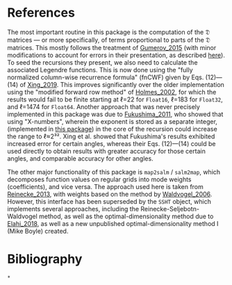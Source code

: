 # References

The most important routine in this package is the computation of the 𝔇 matrices — or more
specifically, of terms proportional to parts of the 𝔇 matrices.  This mostly follows the treatment
of [Gumerov_2015](@citet) (with minor modifications to account for errors in their presentation, as
described [here](/notes/H_recursions/#Steps-to-compute-H)).
To seed the recursions they present, we also need to calculate the associated Legendre functions.
This is now done using the "fully normalized column-wise recurrence formula" (fnCWF) given by
Eqs. (12)—(14) of [Xing_2019](@citet).  This improves significantly over the older implementation
using the "modified forward row method" of [Holmes_2002](@citet), for which the results would fail
to be finite starting at ℓ=22 for `Float16`, ℓ=183 for `Float32`, and ℓ=1474 for `Float64`.  Another
approach that was never precisely implemented in this package was due to [Fukushima_2011](@citet),
who showed that using "X-numbers", wherein the exponent is stored as a separate integer,
(implemented in [this package](https://github.com/moble/XNumbers.jl)) in the core of the recursion
could increase the range to ℓ≈2³².  Xing et al. showed that Fukushima's results exhibited increased
error for certain angles, whereas their Eqs. (12)—(14) could be used directly to obtain results with
greater accuracy for those certain angles, and comparable accuracy for other angles.

The other major functionality of this package is `map2salm` / `salm2map`, which decomposes function
values on regular grids into mode weights (coefficients), and vice versa.  The approach used here is
taken from [Reinecke_2013](@citet), with weights based on the method by [Waldvogel_2006](@citet).
However, this interface has been superseded by the `SSHT` object, which implements several
approaches, including the Reinecke-Seljebotn-Waldvogel method, as well as the optimal-dimensionality
method due to [Elahi_2018](@citet), as well as a new unpublished optimal-dimensionality method I
(Mike Boyle) created.

# Bibliography

```@bibliography
*
```

